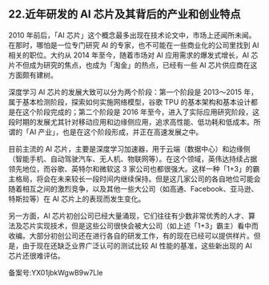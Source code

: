 ## 22.近年研发的 AI 芯片及其背后的产业和创业特点
2010 年前后，「AI 芯片」这个概念最多出现在技术论文中，市场上还闻所未闻。在那时，哪怕是一位专门研究 AI 的专家，也不可能在一些商业化的公司里找到 AI 相关的职位。大约从 2014 年至今，随着市场对 AI 应用需求的爆发式增长，AI 芯片不但成为研究的焦点，也成为「淘金」的热点，已经有一些 AI 芯片供应商在这方面颇有建树。 


深度学习 AI 芯片的发展大致可以分为两个阶段：第一个阶段是 2013～2015 年，属于基本检测阶段，探索如何实施网络模型，谷歌 TPU 的基本架构和基本设计都是在这个阶段完成的；第二个阶段是 2016 年至今，进入了实际应用研究阶段，这段时期的发展尤其针对移动应用和边缘侧应用，追求高性能、低功耗和低成本。所谓的「AI 产业」，也是在这个阶段形成，并正在高速发展之中。 


目前主流的 AI 芯片，主要是深度学习加速器，用于云端（数据中心）和边缘侧（智能手机、自动驾驶汽车、无人机、物联网等）。在这个领域，英伟达持续占据领先地位，而谷歌、英特尔和微软这 3 家公司也都很强大。这样一种「1+3」的霸主格局，将会在未来较长一段时间内继续保持。但是这几家公司的各自地位可能会随着相互之间的激烈竞争，以及其他一些大公司（如高通、Facebook、亚马逊、特斯拉等）在 AI 芯片上的表现而发生变化。 


另一方面，AI 芯片初创公司已经大量涌现，它们往往有少数非常优秀的人才、算法及芯片实现技术，但是这些公司很快会被大公司（如上述「1+3」霸主）看中而收编。大部分初创公司还在进行各自的研发工作，有的现在已经可以提供样片。但是，由于现在还缺乏业界广泛认可的测试比较 AI 性能的基准，这些新出现的 AI 芯片还很难评估。 


备案号:YX01jbkWgwB9w7Lle

